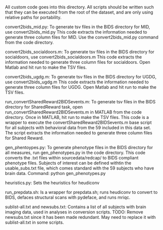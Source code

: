 All custom code goes into this directory. All scripts should be written such
that they can be executed from the root of the dataset, and are only using
relative paths for portability.

convert2bids_mid.py: To generate tsv files in the BIDS directory for MID, use convert2bids_mid.py
This code extracts the information needed to generate three column  files for MID. 
Use the convert2bids_mid.py command from the code directory.

convert2bids_socialdoors.m: To generate tsv files in the BIDS directory for socialdoors, use convert2bids_socialdoors.m
This code extracts the information needed to generate three column  files for socialdoors. 
Open Matlab and hit run to make the TSV files.

convert2bids_ugdg.m: To generate tsv files in the BIDS directory for UGDG, use convert2bids_ugdg.m
This code extracts the information needed to generate three column  files for UGDG. 
Open Matlab and hit run to make the TSV files.

run_convertSharedReward2BIDSevents.m: To generate tsv files in the BIDS directory for SharedReward task, open run_convertSharedReward2BIDSevents.m in MATLAB from the code directory.
Once in MATLAB, hit run to make the TSV files.
This code is a wrapper to execute the convertSharedReward2BIDSevents.m base script for all subjects with behavioral data from the 59 included in this data set.
The script extracts the information needed to generate three column  files for Shared Reward.

gen_phentoypes.py: To generate phenotype files in the BIDS directory for all measures, run gen_phenotypes.py in the code directory. 
This code converts the .txt files within sourcedata/redcap/ to BIDS compliant phenotype files. Subjects of interest can be defined withtin the usable_subs.txt file, which comes standard with the 59 subjects who have brain data. 
Command: python gen_phenotypes.py

heuristics.py: Sets the heuristics for heudiconv

run_prepdata.sh: Is a wrapper for prepdata.sh; runs heudiconv to convert to BIDS, defaces structural scans with pydeface, and runs mriqc. 

sublist-all.txt and newsubs.txt: Contains a list of all subjects with brain imaging data, used in analyses in conversion scripts. TODO: Remove newsubs.txt since it has been made redundant. May need to replace it with sublist-all.txt in some scripts. 